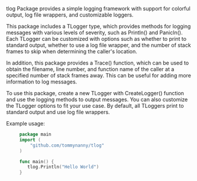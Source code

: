 tlog Package provides a simple logging framework with support for colorful output, log file wrappers, and customizable loggers.
 
 This package includes a TLogger type, which provides methods for logging messages with various levels of severity, such as Println() and Panicln().
 Each TLogger can be customized with options such as whether to print to standard output, whether to use a log file wrapper, and the number of stack frames to skip when determining the caller's location.

 In addition, this package provides a Trace() function, which can be used to obtain the filename, line number, and function name of the caller at a specified number of stack frames away. This can be useful for adding more information to log messages.

 To use this package, create a new TLogger with CreateLogger() function and use the logging methods to output messages. You can also customize the TLogger options to fit your use case. By default, all TLoggers print to standard output and use log file wrappers.

 Example usage:

```go
     package main
     import (
         "github.com/tommynanny/tlog"
     )

     func main() {
        tlog.Println("Hello World")
     }
```